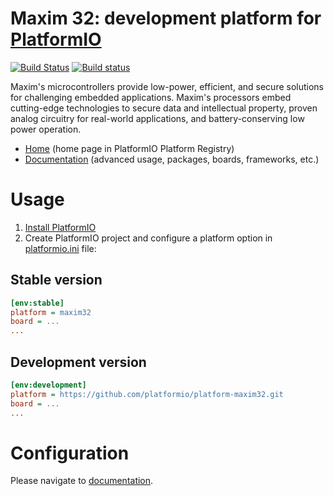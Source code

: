 # Maxim 32: development platform for [PlatformIO](http://platformio.org)
[![Build Status](https://travis-ci.org/platformio/platform-maxim32.svg?branch=develop)](https://travis-ci.org/platformio/platform-maxim32)
[![Build status](https://ci.appveyor.com/api/projects/status/y68d460xhxm2rx2o/branch/develop?svg=true)](https://ci.appveyor.com/project/ivankravets/platform-maxim32/branch/develop)

Maxim's microcontrollers provide low-power, efficient, and secure solutions for challenging embedded applications. Maxim's processors embed cutting-edge technologies to secure data and intellectual property, proven analog circuitry for real-world applications, and battery-conserving low power operation.

* [Home](http://platformio.org/platforms/maxim32) (home page in PlatformIO Platform Registry)
* [Documentation](http://docs.platformio.org/page/platforms/maxim32.html) (advanced usage, packages, boards, frameworks, etc.)

# Usage

1. [Install PlatformIO](http://platformio.org)
2. Create PlatformIO project and configure a platform option in [platformio.ini](http://docs.platformio.org/page/projectconf.html) file:

## Stable version

```ini
[env:stable]
platform = maxim32
board = ...
...
```

## Development version

```ini
[env:development]
platform = https://github.com/platformio/platform-maxim32.git
board = ...
...
```

# Configuration

Please navigate to [documentation](http://docs.platformio.org/page/platforms/maxim32.html).
